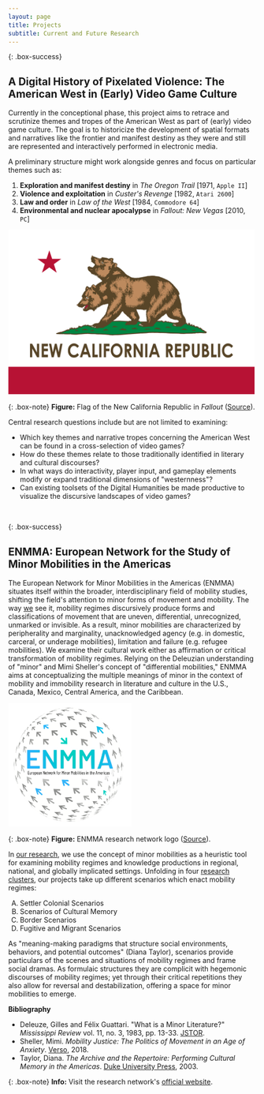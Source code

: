 ```yaml
---
layout: page
title: Projects
subtitle: Current and Future Research
---
```


{: .box-success}
## A Digital History of Pixelated Violence: The American West in (Early) Video Game Culture
Currently in the conceptional phase, this project aims to retrace and scrutinize themes and tropes of the American West as part of (early) video game culture. The goal is to historicize the development of spatial formats and narratives like the frontier and manifest destiny as they were and still are represented and interactively performed in electronic media.

A preliminary structure might work alongside genres and focus on particular themes such as:
1. **Exploration and manifest destiny** in *The Oregon Trail* \[1971, `Apple II`\]
2. **Violence and exploitation** in *Custer's Revenge* \[1982, `Atari 2600`\]
3. **Law and order** in *Law of the West* \[1984, `Commodore 64`\]
4. **Environmental and nuclear apocalypse** in *Fallout: New Vegas* \[2010, `PC`\]

<img src="/img/new-california-republic-fallout.png" alt="Flag of the New California Republic in Fallout 2" width="500">

{: .box-note}
**Figure:** Flag of the New California Republic in *Fallout* ([Source](https://fallout.fandom.com/wiki/New_California_Republic)).

Central research questions include but are not limited to examining:
* Which key themes and narrative tropes concerning the American West can be found in a cross-selection of video games?
* How do these themes relate to those traditionally identified in literary and cultural discourses?
* In what ways do interactivity, player input, and gameplay elements modify or expand traditional dimensions of "westernness"?
* Can existing toolsets of the Digital Humanities be made productive to visualize the discursive landscapes of video games?

<p>&nbsp;</p>

{: .box-success}
## ENMMA: European Network for the Study of Minor Mobilities in the Americas

The European Network for Minor Mobilities in the Americas (ENMMA) situates itself within the broader, interdisciplinary field of mobility studies, shifting the field's attention to minor forms of movement and mobility. The way <a href="https://enmma.org/about/members" target="_blank">we</a> see it, mobility regimes discursively produce forms and classifications of movement that are uneven, differential, unrecognized, unmarked or invisible. As a result, minor mobilities are characterized by peripherality and marginality, unacknowledged agency (e.g. in domestic, carceral, or underage mobilities), limitation and failure (e.g. refugee mobilities). We examine their cultural work either as affirmation or critical transformation of mobility regimes. Relying on the Deleuzian understanding of "minor" and Mimi Sheller's concept of "differential mobilities," ENMMA aims at conceptualizing the multiple meanings of minor in the context of mobility and immobility research in literature and culture in the U.S., Canada, Mexico, Central America, and the Caribbean.

<img src="/img/ENMMA-logo.png" alt="ENMMA research network logo" width="250">

{: .box-note}
**Figure:** ENMMA research network logo ([Source](https://enmma.org/)).

In <a href="https://enmma.org/about/projects" target="_blank">our research</a>, we use the concept of minor mobilities as a heuristic tool for examining mobility regimes and knowledge productions in regional, national, and globally implicated settings. Unfolding in four <a href="https://enmma.org/about/research-clusters" target="_blank">research clusters</a>, our projects take up different scenarios which enact mobility regimes:

<ol>
	<li type="A">Settler Colonial Scenarios</li>
	<li type="A">Scenarios of Cultural Memory</li>
	<li type="A">Border Scenarios</li>
	<li type="A">Fugitive and Migrant Scenarios</li>
</ol>

As "meaning-making paradigms that structure social environments, behaviors, and potential outcomes" (Diana Taylor), scenarios provide particulars of the scenes and situations of mobility regimes and frame social dramas. As formulaic structures they are complicit with hegemonic discourses of mobility regimes; yet through their critical repetitions they also allow for reversal and destabilization, offering a space for minor mobilities to emerge.

**Bibliography**
* Deleuze, Gilles and Félix Guattari. "What is a Minor Literature?" *Mississippi Review* vol. 11, no. 3, 1983, pp. 13-33. <a href="https://www.jstor.org/stable/20133921" target="_blank">JSTOR</a>.
* Sheller, Mimi. *Mobility Justice: The Politics of Movement in an Age of Anxiety*. <a href="https://www.bloomsbury.com/au/mobility-justice-9781788730921/" target="_blank">Verso</a>, 2018.
* Taylor, Diana. *The Archive and the Repertoire: Performing Cultural Memory in the Americas*. <a href="https://www.dukeupress.edu/the-archive-and-the-repertoire" target="_blank">Duke University Press</a>, 2003.

{: .box-note}
**Info:** Visit the research network's <a href="https://enmma.org" target="_blank">official website</a>.
